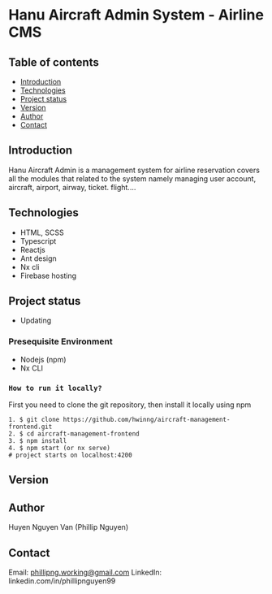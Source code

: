 # Hanu Aircraft Admin System - Airline CMS

## Table of contents

- [Introduction](#introduction)
- [Technologies](#technologies)
- [Project status](#project-status)
- [Version](#version)
- [Author](#author)
- [Contact](#contact)

## Introduction

Hanu Aircraft Admin is a management system for airline reservation covers all the modules that related to the system namely managing user account, aircraft, airport, airway, ticket. flight....

## Technologies
- HTML, SCSS
- Typescript
- Reactjs
- Ant design
- Nx cli
- Firebase hosting

## Project status
- Updating
### Presequisite Environment

- Nodejs (npm)
- Nx CLI

### `How to run it locally?`

First you need to clone the git repository, then install it locally using npm

```
1. $ git clone https://github.com/hwinng/aircraft-management-frontend.git
2. $ cd aircraft-management-frontend
3. $ npm install
4. $ npm start (or nx serve)
# project starts on localhost:4200
```
## Version
## Author

Huyen Nguyen Van (Phillip Nguyen)

## Contact

Email: phillipng.working@gmail.com
LinkedIn: linkedin.com/in/phillipnguyen99
